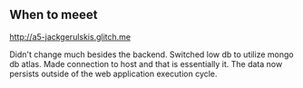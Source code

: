 ## When to meeet

http://a5-jackgerulskis.glitch.me

Didn't change much besides the backend. Switched low db to utilize mongo db atlas. Made connection to host and that is essentially it. The data now persists outside of the web application execution cycle.